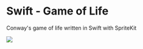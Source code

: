 Swift - Game of Life
================

Conway's game of life written in Swift with SpriteKit

![](https://raw.githubusercontent.com/yonbergman/swift-gameoflife/master/gameoflife.gif)
